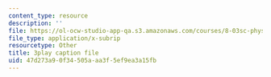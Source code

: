 ```yaml
---
content_type: resource
description: ''
file: https://ol-ocw-studio-app-qa.s3.amazonaws.com/courses/8-03sc-physics-iii-vibrations-and-waves-fall-2016/47d273a90f34505aaa3f5ef9ea3a15fb_FCFpaKcpuXQ.vtt
file_type: application/x-subrip
resourcetype: Other
title: 3play caption file
uid: 47d273a9-0f34-505a-aa3f-5ef9ea3a15fb
---
```


